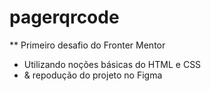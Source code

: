 # pagerqrcode

** Primeiro desafio do Fronter Mentor

- Utilizando noções básicas do HTML e CSS
- & repodução do projeto no Figma
